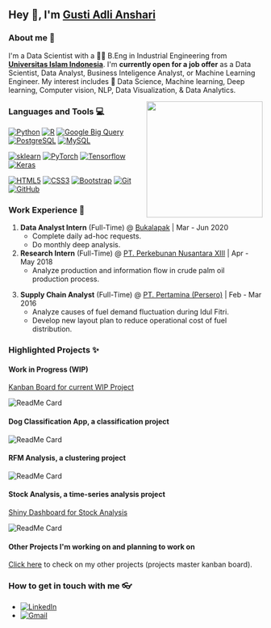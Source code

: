 ## Hey 👋, I'm [Gusti Adli Anshari]()

### About me :eyes:

I'm a Data Scientist with a 👨‍🎓 B.Eng in Industrial Engineering from **[Universitas Islam Indonesia](https://industrial.uii.ac.id/en/)**. I'm **currently open for a job offer** as a Data Scientist, Data Analyst, Business Inteligence Analyst, or Machine Learning Engineer. My interest includes :dart: Data Science, Machine learning, Deep learning, Computer vision, NLP, Data Visualization, & Data Analytics.

<img align='right' src="https://media.giphy.com/media/M9gbBd9nbDrOTu1Mqx/giphy.gif" width="230">

### Languages and Tools :computer:

[![Python](https://img.shields.io/badge/-Python-gray?style=flat&logo=python&link=https://github.com/gstdl)](https://github.com/gstdl) [![R](https://img.shields.io/badge/R-tomato?style=flat&logo=R&logoColor=white&link=https://github.com/gstdl)](https://github.com/gstdl) [![Google Big Query](https://img.shields.io/badge/Google_Big_Query-blueviolet?style=flat&link=https://github.com/gstdl)](https://github.com/gstdl) [![PostgreSQL](https://img.shields.io/badge/-PostgreSQL-336791?style=flat&logo=postgresql&link=https://github.com/gstdl)](https://github.com/gstdl) [![MySQL](https://img.shields.io/badge/-MySQL-black?style=flat&logo=mysql&link=https://github.com/gstdl)](https://github.com/gstdl)

[![sklearn](https://img.shields.io/badge/-Scikit_Learn-tomato?style=flat&link=https://github.com/gstdl)](https://github.com/gstdl) [![PyTorch](https://img.shields.io/badge/PyTorch-lightgray?style=flat&link=https://github.com/gstdl&logo=pytorch)](https://github.com/gstdl) [![Tensorflow](https://img.shields.io/badge/-Tensorflow-blue?style=flat&logo=tensorflow&link=https://github.com/gstdl)](https://github.com/gstdl) [![Keras](https://img.shields.io/badge/-Keras-red?style=flat&logo=keras&link=https://github.com/gstdl)](https://github.com/gstdl)

[![HTML5](https://img.shields.io/badge/-HTML5-E34F26?style=flat&logo=html5&logoColor=white&link=https://github.com/gstdl)](https://github.com/gstdl) [![CSS3](https://img.shields.io/badge/-CSS3-1572B6?style=flat&logo=css3&link=https://github.com/gstdl)](https://github.com/gstdl) [![Bootstrap](https://img.shields.io/badge/-Bootstrap-563D7C?style=flat&logo=bootstrap&link=https://github.com/gstdl)](https://github.com/gstdl) [![Git](https://img.shields.io/badge/-Git-black?style=flat&logo=git&link=https://github.com/gstdl)](https://github.com/gstdl)  [![GitHub](https://img.shields.io/badge/-GitHub-181717?style=flat&logo=github&link=https://github.com/gstdl)](https://github.com/gstdl)

### Work Experience :briefcase:

<!-- 1. **Data Analyst Trainee** (Part-time) @ [Supertype](https://supertype.ai/) | Oct 2020 - Mar 2021
    - Develop machine learning models to categorize text data based on their topics -->
1. **Data Analyst Intern** (Full-Time) @ [Bukalapak](https://www.bukalapak.com) | Mar - Jun 2020
    - Complete daily ad-hoc requests.
    - Do monthly deep analysis.
2. **Research Intern** (Full-Time) @ [PT. Perkebunan Nusantara XIII](http://www.ptpn13.com/) | Apr - May 2018
    - Analyze production and information flow in crude palm oil production process.
<!-- 1. **Business Operations Manager** (Full-Time) @[Lokafit](https://play.google.com/store/apps/details?id=com.shifair.lokafit&hl=en) | Mar - Dec 2016
    - Responsible in building business plan & communicating with stakeholders.-->
3. **Supply Chain Analyst** (Full-Time) @ [PT. Pertamina (Persero)](https://www.google.com/url?sa=t&rct=j&q=&esrc=s&source=web&cd=&cad=rja&uact=8&ved=2ahUKEwiokNO6s4LsAhXp4HMBHTgDClMQFjAAegQIARAC&url=https%3A%2F%2Fwww.pertamina.com%2F&usg=AOvVaw2umRo0WBAuhXlbKS4uKo0S) | Feb - Mar 2016
    - Analyze causes of fuel demand fluctuation during Idul Fitri.
    - Develop new layout plan to reduce operational cost of fuel distribution.

### Highlighted Projects :sparkles:

#### Work in Progress (WIP)

[Kanban Board for current WIP Project](https://github.com/users/gstdl/projects/1)

![ReadMe Card](https://github-readme-stats.vercel.app/api/pin/?username=gstdl&repo=Amazon-IPhone-XR-Product-Review-Topic-Modeling&-)

#### Dog Classification App, a classification project

![ReadMe Card](https://github-readme-stats.vercel.app/api/pin/?username=gstdl&repo=Dog-Classification-Udacity-Project&-)

#### RFM Analysis, a clustering project

![ReadMe Card](https://github-readme-stats.vercel.app/api/pin/?username=gstdl&repo=e-commerce-Customer-RFM-Analysis&-)

#### Stock Analysis, a time-series analysis project

[Shiny Dashboard for Stock Analysis](https://gustiadli.shinyapps.io/Stock-Analyzer/)

![ReadMe Card](https://github-readme-stats.vercel.app/api/pin/?username=gstdl&repo=Stock-Analysis-Using-R&-)

#### Other Projects I'm working on and planning to work on

[Click here](https://github.com/users/gstdl/projects/2) to check on my other projects (projects master kanban board).

### How to get in touch with me 👓

<!--- [![Github](https://img.shields.io/badge/-Github-000?style=flat&logo=Github&logoColor=white)](https://github.com/gstdl) -->
- [![LinkedIn](https://img.shields.io/badge/-linkedin-blue?style=flat&logo=linkedin&logoColor=white)](https://www.linkedin.com/gstdl) 
- [![Gmail](https://img.shields.io/badge/-gmail-tomato?style=flat&logo=Gmail&logoColor=white)](mailto:gustiadli94@gmail.com)




<!-- ![isitors](https://visitor-badge.glitch.me/badge?page_id=gstdl.gstdl) -->

<!--
**gstdl/gstdl** is a ✨ _special_ ✨ repository because its `README.md` (this file) appears on your GitHub profile.

Here are some ideas to get you started:

- 🔭 I’m currently working on ...
- 🌱 I’m currently learning ...
- 👯 I’m looking to collaborate on ...
- 🤔 I’m looking for help with ...
- 💬 Ask me about ...
- 📫 How to reach me: ...
- 😄 Pronouns: ...
- ⚡ Fun fact: ...
-->
